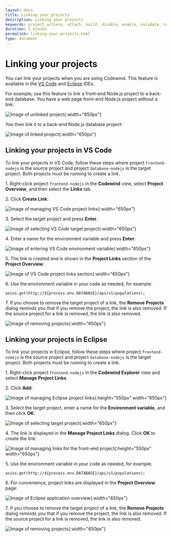 ```yaml
---
layout: docs
title: Linking your projects
description: Linking your projects
keywords: project actions, attach, build, disable, enable, validate, refresh, link, linking your projects, VS Code, Eclipse
duration: 1 minute
permalink: linking-your-projects.html
type: document
---
```


# Linking your projects

You can link your projects when you are using Codewind. This feature is available in the [VS Code](#linking-your-projects-in-vs-code) and [Eclipse](#linking-your-projects-in-eclipse) IDEs.

For example, use this feature to link a front-end Node.js project to a back-end database. You have a web page front-end Node.js project without a link:

![Image of unlinked project](images/linking-feature/unlinked_project.png){:width="650px"}

You then link it to a back-end Node.js database project:

![Image of linked project](images/linking-feature/linked_project.png){:width="650px"}

## Linking your projects in VS Code

To link your projects in VS Code, follow these steps where project `frontend-nodejs` is the source project and project `database-nodejs` is the target project. Both projects must be running to create a link.

1\. Right-click project `frontend-nodejs` in the **Codewind** view, select **Project Overview**, and then select the **Links** tab.

2\. Click **Create Link**:

![Image of managing VS Code project links](images/linking-feature/vscode_add_project_link.png){:width="650px"}

3\. Select the target project and press **Enter**. 

![Image of selecting VS Code target project](images/linking-feature/vscode_select_target_project.png){:width="650px"}

4\. Enter a name for the environment variable and press **Enter**:

![Image of entering VS Code environment variable](images/linking-feature/vscode_enter_environment_variable.png){:width="650px"}

5\. The link is created and is shown in the **Project Links** section of the **Project Overview**:

![Image of VS Code project links section](images/linking-feature/vscode_manage_project_links_step_4.png){:width="650px"}

6\. Use the environment variable in your code as needed, for example:

`axios.get(http://${process.env.DATABASE}/api/v1/populations);`

7\. If you choose to remove the target project of a link, the **Remove Projects** dialog reminds you that if you remove the project, the link is also removed. If the source project for a link is removed, the link is also removed.

![Image of removing projects](images/linking-feature/vscode_remove_projects.png){:width="650px"}

## Linking your projects in Eclipse

To link your projects in Eclipse, follow these steps where project `frontend-nodejs` is the source project and project `database-nodejs` is the target project. Both projects must be running to create a link.

1\. Right-click project `frontend-nodejs` in the **Codewind Explorer** view and select **Manage Project Links**.

2\. Click **Add**:

![Image of managing Eclipse project links](images/linking-feature/eclipse_manage_project_links.png){:height="550px" width="650px"}

3\. Select the target project, enter a name for the **Environment variable**, and then click **OK**:

![Image of selecting target project](images/linking-feature/eclipse_add_project_link.png){:width="650px"}

4\. The link is displayed in the **Manage Project Links** dialog. Click **OK** to create the link:

![Image of managing links for the front-end project](images/linking-feature/eclipse_manage_project_links_step_4.png){:height="550px" width="650px"}

5\. Use the environment variable in your code as needed, for example:

`axios.get(http://${process.env.DATABASE}/api/v1/populations);`

6\. For convenience, project links are displayed in the **Project Overview** page:

![Image of Eclipse application overview](images/linking-feature/eclipse_application_overview.png){:width="650px"}

7\. If you choose to remove the target project of a link, the **Remove Projects** dialog reminds you that if you remove the project, the link is also removed. If the source project for a link is removed, the link is also removed.

![Image of removing projects](images/linking-feature/eclipse_remove_projects.png){:width="650px"}
